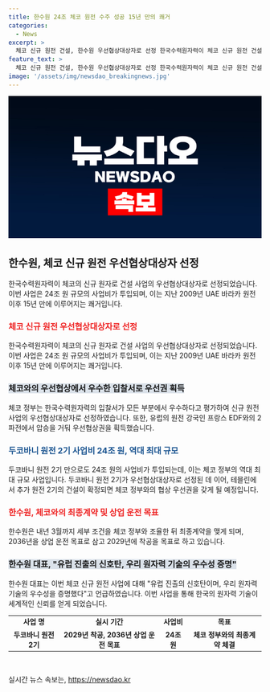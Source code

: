 ```yaml
---
title: 한수원 24조 체코 원전 수주 성공 15년 만의 쾌거
categories:
  - News
excerpt: >
  체코 신규 원전 건설, 한수원 우선협상대상자로 선정 한국수력원자력이 체코 신규 원전 건설의 우선협상대상자로 선정됐다. 2기에 24조 원 규모의 건설비 투입 예정으로, 지난 UAE 바라카 원전 이후 15년 만에 성사된 거래이다. 유럽 원전 강국과의 경쟁에서 우수성을 인정받은 한수원은 체코 정부와 최종계약을 맺고 2036년까지 상업 운전을 목표로 할 계획이다.
feature_text: >
  체코 신규 원전 건설, 한수원 우선협상대상자로 선정 한국수력원자력이 체코 신규 원전 건설의 우선협상대상자로 선정됐다. 2기에 24조 원 규모의 건설비 투입 예정으로, 지난 UAE 바라카 원전 이후 15년 만에 성사된 거래이다. 유럽 원전 강국과의 경쟁에서 우수성을 인정받은 한수원은 체코 정부와 최종계약을 맺고 2036년까지 상업 운전을 목표로 할 계획이다.
image: '/assets/img/newsdao_breakingnews.jpg'
---
```


<p><img src="/assets/img/newsdao_breakingnews.jpg" alt="ranknews 속보" /></p>

<h2 data-ke-size="size26">한수원, 체코 신규 원전 우선협상대상자 선정</h2>

<p data-ke-size="size16">한국수력원자력이 체코의 신규 원자로 건설 사업의 우선협상대상자로 선정되었습니다. 이번 사업은 24조 원 규모의 사업비가 투입되며, 이는 지난 2009년 UAE 바라카 원전 이후 15년 만에 이루어지는 쾌거입니다.</p>

<h3><b><span style="color: #ee2323;">체코 신규 원전 우선협상대상자로 선정</span></b></h3>

<p data-ke-size="size16">한국수력원자력이 체코의 신규 원자로 건설 사업의 우선협상대상자로 선정되었습니다. 이번 사업은 24조 원 규모의 사업비가 투입되며, 이는 지난 2009년 UAE 바라카 원전 이후 15년 만에 이루어지는 쾌거입니다.</p>

<h3><b><span style="background-color: #21538527;">체코와의 우선협상에서 우수한 입찰서로 우선권 획득</span></b></h3>

<p data-ke-size="size16">체코 정부는 한국수력원자력의 입찰서가 모든 부분에서 우수하다고 평가하여 신규 원전 사업의 우선협상대상자로 선정하였습니다. 또한, 유럽의 원전 강국인 프랑스 EDF와의 2파전에서 압승을 거둬 우선협상권을 획득했습니다.</p>

<h3><b><span style="color: #1a5490;">두코바니 원전 2기 사업비 24조 원, 역대 최대 규모</span></b></h3>

<p data-ke-size="size16">두코바니 원전 2기 만으로도 24조 원의 사업비가 투입되는데, 이는 체코 정부의 역대 최대 규모 사업입니다. 두코바니 원전 2기가 우선협상대상자로 선정된 데 이어, 테믈린에서 추가 원전 2기의 건설이 확정되면 체코 정부와의 협상 우선권을 갖게 될 예정입니다.</p>

<h3><b><span style="color: #ee2323;">한수원, 체코와의 최종계약 및 상업 운전 목표</span></b></h3>

<p data-ke-size="size16">한수원은 내년 3월까지 세부 조건을 체코 정부와 조율한 뒤 최종계약을 맺게 되며, 2036년을 상업 운전 목표로 삼고 2029년에 착공을 목표로 하고 있습니다.</p>

<h3><b><span style="background-color: #21538527;">한수원 대표, "유럽 진출의 신호탄, 우리 원자력 기술의 우수성 증명"</span></b></h3>

<p data-ke-size="size16">한수원 대표는 이번 체코 신규 원전 사업에 대해 "유럽 진출의 신호탄이며, 우리 원자력 기술의 우수성을 증명했다"고 언급하였습니다. 이번 사업을 통해 한국의 원자력 기술이 세계적인 신뢰를 얻게 되었습니다.</p>

<table>
        <colgroup><col><col span="3"></colgroup>
        <tbody>
            <tr>
                <td style="text-align: center; height: 17px;"><b>사업 명</b></td>
                <td style="text-align: center; height: 17px;"><b>실시 기간</b></td>
                <td style="text-align: center; height: 17px;"><b>사업비</b></td>
                <td style="text-align: center; height: 17px;"><b>목표</b></td>
            </tr>
            <tr>
                <td style="text-align: center; height: 17px;"><b>두코바니 원전 2기</b></td>
                <td style="text-align: center; height: 17px;"><b>2029년 착공, 2036년 상업 운전 목표</b></td>
                <td style="text-align: center; height: 17px;"><b>24조 원</b></td>
                <td style="text-align: center; height: 17px;"><b>체코 정부와의 최종계약 체결</b></td>
            </tr>
        </tbody>
    </table>

<p data-ke-size="size16">&nbsp;</p>
실시간 뉴스 속보는, <a href="https://newsdao.kr" rel="dofollow">https://newsdao.kr</a>


